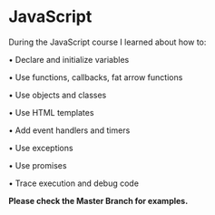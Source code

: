 # JavaScript
During the JavaScript course I learned about how to:

• Declare and initialize variables

• Use functions, callbacks, fat arrow functions

• Use objects and classes

• Use HTML templates

• Add event handlers and timers

• Use exceptions

• Use promises

• Trace execution and debug code

**Please check the Master Branch for examples.**

